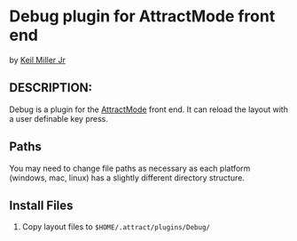 # Debug plugin for AttractMode front end

by [Keil Miller Jr](http://keilmillerjr.com)

## DESCRIPTION:

Debug is a plugin for the [AttractMode](http://attractmode.org) front end. It can reload the layout with a user definable key press.

## Paths

You may need to change file paths as necessary as each platform (windows, mac, linux) has a slightly different directory structure.

## Install Files

1. Copy layout files to ```$HOME/.attract/plugins/Debug/```

